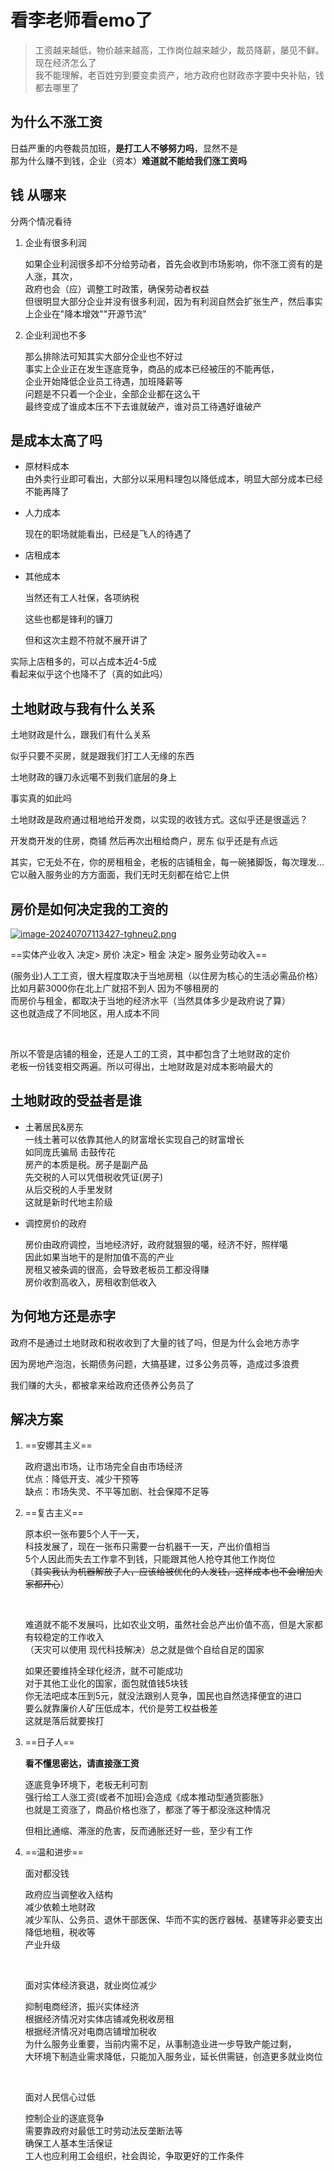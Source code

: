 # 看李老师看emo了

> 工资越来越低，物价越来越高，工作岗位越来越少，裁员降薪，屡见不鲜。现在经济怎么了  
> 我不能理解，老百姓穷到要变卖资产，地方政府也财政赤字要中央补贴，钱都去哪里了

## 为什么不涨工资

日益严重的内卷裁员加班，**是打工人不够努力吗**，显然不是  
那为什么赚不到钱，企业（资本）**难道就不能给我们涨工资吗**

## 钱 从哪来

分两个情况看待

1. 企业有很多利润

    如果企业利润很多却不分给劳动者，首先会收到市场影响，你不涨工资有的是人涨，其次，  
    政府也会（应）调整工时政策，确保劳动者权益  
    但很明显大部分企业并没有很多利润，因为有利润自然会扩张生产，然后事实上企业在"降本增效""开源节流"

2. 企业利润也不多

    那么排除法可知其实大部分企业也不好过  
    事实上企业正在发生逐底竞争，商品的成本已经被压的不能再低，  
    企业开始降低企业员工待遇，加班降薪等  
    问题是不只着一个企业，全部企业都在这么干  
    最终变成了谁成本压不下去谁就破产，谁对员工待遇好谁破产

## 是成本太高了吗

* 原材料成本  
  由外卖行业即可看出，大部分以采用料理包以降低成本，明显大部分成本已经不能再降了
* 人力成本

  现在的职场就能看出，已经是飞人的待遇了
* 店租成本
* 其他成本

  当然还有工人社保，各项纳税

  这些也都是锋利的镰刀

  但和这次主题不符就不展开讲了

实际上店租多的，可以占成本近4-5成  
看起来似乎这个也降不了（真的如此吗）

## 土地财政与我有什么关系

土地财政是什么，跟我们有什么关系

似乎只要不买房，就是跟我们打工人无缘的东西

土地财政的镰刀永远噶不到我们底层的身上

事实真的如此吗

土地财政是政府通过租地给开发商，以实现的收钱方式。这似乎还是很遥远？

开发商开发的住房，商铺 然后再次出租给商户，房东 似乎还是有点远

其实，它无处不在，你的房租租金，老板的店铺租金，每一碗猪脚饭，每次理发...  
它以融入服务业的方方面面，我们无时无刻都在给它上供

## 房价是如何决定我的工资的
[![image-20240707113427-tghneu2.png](https://cdn-fusion.imgimg.cc/i/2024/bc8c23210d584305.png)](https://cdn-fusion.imgimg.cc/i/2024/bc8c23210d584305.png)

==实体产业收入  决定&gt; 房价  决定&gt; 租金  决定&gt;  服务业劳动收入== 

(服务业)人工工资，很大程度取决于当地房租（以住房为核心的生活必需品价格）  
比如月薪3000你在北上广就招不到人 因为不够租房的  
而房价与租金，都取决于当地的经济水平（当然具体多少是政府说了算）  
这也就造成了不同地区，用人成本不同

‍

所以不管是店铺的租金，还是人工的工资，其中都包含了土地财政的定价  
老板一份钱变相交两遍。所以可得出，土地财政是对成本影响最大的

## 土地财政的受益者是谁

* 土著居民&房东  
  一线土著可以依靠其他人的财富增长实现自己的财富增长  
  如同庞氏骗局 击鼓传花  
  房产的本质是税。房子是副产品  
  先交税的人可以凭借税收凭证(房子)  
  从后交税的人手里发财  
  这就是新时代地主阶级

* 调控房价的政府

  房价由政府调控，当地经济好，政府就狠狠的噶，经济不好，照样噶  
  因此如果当地干的是附加值不高的产业  
  房租又被条调的很高，会导致老板员工都没得赚  
  房价收割高收入，房租收割低收入

## 为何地方还是赤字

政府不是通过土地财政和税收收到了大量的钱了吗，但是为什么会地方赤字

因为房地产泡泡，长期债务问题，大搞基建，过多公务员等，造成过多浪费

我们赚的大头，都被拿来给政府还债养公务员了

## 解决方案

1. ==安娜其主义==

    政府退出市场，让市场完全自由市场经济  
    优点：降低开支、减少干预等  
    缺点：市场失灵、不平等加剧、社会保障不足等

2. ==复古主义==

    原本织一张布要5个人干一天，  
    科技发展了，现在一张布只需要一台机器干一天，产出价值相当  
    5个人因此而失去工作拿不到钱，只能跟其他人抢夺其他工作岗位  
    （~~其实我认为机器解放了人，应该给被优化的人发钱，这样成本也不会增加大家都开心~~）

    ‍

    难道就不能不发展吗，比如农业文明，虽然社会总产出价值不高，但是大家都有较稳定的工作收入  
    （天灾可以使用 现代科技解决）总之就是做个自给自足的国家  

    如果还要维持全球化经济，就不可能成功  
    对于其他工业化的国家，面包就值钱5块钱  
    你无法吧成本压到5元，就没法跟别人竞争，国民也自然选择便宜的进口  
    要么就靠廉价人矿压低成本，代价是劳工权益极差  
    这就是落后就要挨打

3. ==日子人==

    **看不懂思密达，请直接涨工资**

    逐底竞争环境下，老板无利可割  
    强行给工人涨工资(或者不加班)会造成《成本推动型通货膨胀》  
    也就是工资涨了，商品价格也涨了，都涨了等于都没涨这种情况

    但相比通缩、滞涨的危害，反而通胀还好一些，至少有工作

4. ==温和进步==

    面对都没钱

    政府应当调整收入结构  
    减少依赖土地财政  
    减少军队、公务员、退休干部医保、华而不实的医疗器械、基建等非必要支出  
    降低地租，税收等  
    产业升级

    ‍

    面对实体经济衰退，就业岗位减少

    抑制电商经济，振兴实体经济  
    根据经济情况对实体店铺减免税收房租  
    根据经济情况对电商店铺增加税收  
    为什么服务业重要，当前内需不足，从事制造业进一步导致产能过剩，  
    大环境下制造业需求降低，只能加入服务业，延长供需链，创造更多就业岗位

    ‍

    面对人民信心过低

    控制企业的逐底竞争  
    需要靠政府对最低工时劳动法反垄断法等  
    确保工人基本生活保证  
    工人也应利用工会组织，社会舆论，争取更好的工作条件

‍<!-- ##{"script":"<script src='https://blog.meekdai.com/assets/GmeekTOC.js'></script>"}## -->

